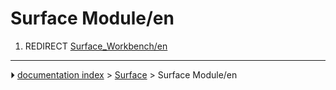 # Surface Module/en
1.  REDIRECT [Surface_Workbench/en](Surface_Workbench/en.md)



---
⏵ [documentation index](../README.md) > [Surface](Surface_Workbench.md) > Surface Module/en
